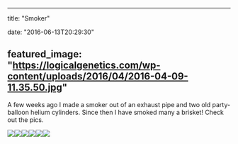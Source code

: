 
---
title: "Smoker"

date: "2016-06-13T20:29:30"

featured_image: "https://logicalgenetics.com/wp-content/uploads/2016/04/2016-04-09-11.35.50.jpg"
---



A few weeks ago I made a smoker out of an exhaust pipe and two old party-balloon helium cylinders. Since then I have smoked many a brisket! Check out the pics.

<img class="gallery" src="/images/smoker/2016-04-09-11.35.50.jpg"/><img class="gallery" src="/images/smoker/2016-04-09-11.35.59.jpg"/><img class="gallery" src="/images/smoker/2016-04-17-19.04.02.jpg"/><img class="gallery" src="/images/smoker/2016-05-14-19.13.00.jpg"/><img class="gallery" src="/images/smoker/2016-05-14-15.21.50.jpg"/><img class="gallery" src="/images/smoker/2016-05-14-15.17.01.jpg"/>
